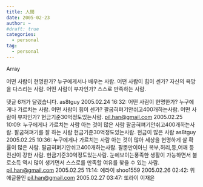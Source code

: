 ```yaml
---
title: 人間
date: 2005-02-23
author: ~
#draft: true
categories:
  - personal
tag:
  - personal
---
```




Array

어떤 사람이 현명한가?
누구에게서나 배우는 사람.
어떤 사람이 힘이 센가?
자신의 욕망을 다스리는 사람.
어떤 사람이 부자인가?
스스로 만족하는 사람.


 댓글  6개가 달렸습니다.
 as8tguy 2005.02.24 16:32: 
어떤 사람이 현명한가?
누구에게나 가르치는 사람.
어떤 사람이 힘이 센가?
팔굽혀펴기안쉬고400개하는사람.
어떤 사람이 부자인가?
현금기준30억정도있는사람.
 pil.han@gmail.com 2005.02.25 10:09: 
누구에게나 가르치는 사람
아는 것이 많은 사람
팔굽혀펴기안쉬고400개하는사람.
팔굽혀펴기를 잘 하는 사람
현금기준30억정도있는사람.
현금이 많은 사람
 as8tguy 2005.02.25 10:36: 
누구에게나 가르치는 사람
아는 것이 많아 세상을 현명하게 살 확률이 많은 사람.
팔굽혀펴기안쉬고400개하는사람.
팔뿐만이아닌 복부,허리,등,어깨 등 전신이 강한 사람. 
현금기준30억정도있는사람.
눈에보이는풍족한 생활이 가능하면서 불로소득 역시 많이 생기면서 스스로를 만족할 여유를 찾을 수 있는 사람.
 pil.han@gmail.com 2005.02.25 11:14: 
예라이
 shoo1559 2005.02.26 02:42: 
위에글올인
 pil.han@gmail.com 2005.02.27 03:47: 
또라이 이재윤




